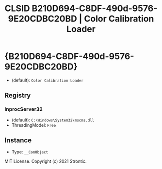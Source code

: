 ﻿---
title: "CLSID B210D694-C8DF-490d-9576-9E20CDBC20BD | Color Calibration Loader"
excerpt: What is COM-Object CLSID B210D694-C8DF-490d-9576-9E20CDBC20BD?
---

# {B210D694-C8DF-490d-9576-9E20CDBC20BD}

* (default): `Color Calibration Loader`

## Registry


### InprocServer32

* (default): `C:\Windows\System32\mscms.dll`
* ThreadingModel: `Free`

## Instance

* Type: `__ComObject`

MIT License. Copyright (c) 2021 Strontic.


